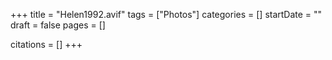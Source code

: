 +++
title = "Helen1992.avif"
tags = ["Photos"]
categories = []
startDate = ""
draft = false
pages = []

citations = []
+++
